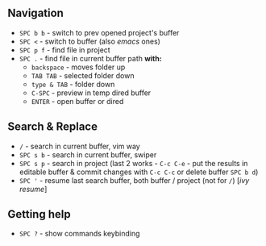 

## Navigation

- `SPC b b` - switch to prev opened project's buffer
- `SPC <` - switch to buffer (also *emacs* ones)
- `SPC p f` - find file in project
- `SPC .` - find file in current buffer path **with:**
  - `backspace` - moves folder up
  - `TAB TAB` - selected folder down
  - `type & TAB` - folder down
  - `C-SPC` - preview in temp dired buffer
  - `ENTER` - open buffer or dired

## Search & Replace

- `/` - search in current buffer, vim way
- `SPC s b` - search in current buffer, swiper
- `SPC s p` - search in project
(last 2 works - `C-c C-e` - put the results in editable buffer & commit changes with `C-c C-c` or delete buffer `SPC b d`)
- `SPC '` - resume last search buffer, both buffer / project (not for `/`) [_ivy resume_] 


## Getting help

- `SPC ?` - show commands keybinding
